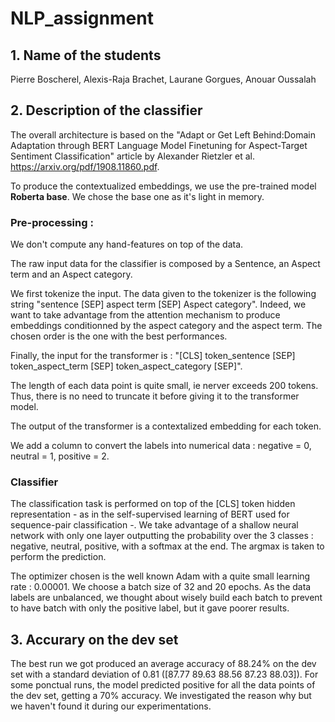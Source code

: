 # NLP_assignment

## 1. Name of the students

Pierre Boscherel, Alexis-Raja Brachet, Laurane Gorgues, Anouar Oussalah

## 2. Description of the classifier

The overall architecture is based on the "Adapt or Get Left Behind:Domain Adaptation through BERT Language Model Finetuning for Aspect-Target Sentiment Classification" article by Alexander Rietzler et al. https://arxiv.org/pdf/1908.11860.pdf. 

To produce the contextualized embeddings, we use the pre-trained model **Roberta base**. We chose the base one as it's light in memory.

### Pre-processing :

We don't compute any hand-features on top of the data.

The raw input data for the classifier is composed by a Sentence, an Aspect term and an Aspect category. 

We first tokenize the input. The data given to the tokenizer is the following string "sentence [SEP] aspect term [SEP] Aspect category". Indeed, we want to take advantage from the attention mechanism to produce embeddings conditionned by the aspect category and the aspect term. The chosen order is the one with the best performances.

Finally, the input for the transformer is : "[CLS] token_sentence [SEP] token_aspect_term [SEP] token_aspect_category [SEP]".

The length of each data point is quite small, ie nerver exceeds 200 tokens. Thus, there is no need to truncate it before giving it to the transformer model.

The output of the transformer is a contextalized embedding for each token.
  
We add a column to convert the labels into numerical data : negative = 0, neutral = 1, positive = 2.

### Classifier

  The classification task is performed on top of the [CLS] token hidden representation - as in the self-supervised learning of BERT used for sequence-pair classification -. We take advantage of a shallow neural network with only one layer outputting the probability over the 3 classes : negative, neutral, positive, with a softmax at the end. The argmax is taken to perform the prediction.
  
  The optimizer chosen is the well known Adam with a quite small learning rate : 0.00001. We choose a batch size of 32 and 20 epochs. As the data labels are unbalanced, we thought about wisely build each batch to prevent to have batch with only the positive label, but it gave poorer results.
 
 
 ## 3. Accurary on the dev set
 
 The best run we got produced an average accuracy of 88.24% on the dev set with a standard deviation of 0.81 ([87.77 89.63 88.56 87.23 88.03]).
 For some ponctual runs, the model predicted positive for all the data points of the dev set, getting a 70% accuracy. We investigated the reason why but we haven't found it during our experimentations.
  
